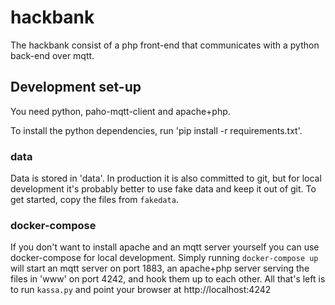 # hackbank

The hackbank consist of a php front-end that communicates with a python
back-end over mqtt.

## Development set-up

You need python, paho-mqtt-client and apache+php. 

To install the python dependencies, run 'pip install -r requirements.txt'.

### data

Data is stored in 'data'. In production it is also committed to git, but for
local development it's probably better to use fake data and keep it out of git.
To get started, copy the files from `fakedata`.

### docker-compose

If you don't want to install apache and an mqtt server yourself you can use
docker-compose for local development. Simply running `docker-compose up` will
start an mqtt server on port 1883, an apache+php server serving the files in
'www' on port 4242, and hook
them up to each other. All that's left is to run `kassa.py` and point your
browser at http://localhost:4242
